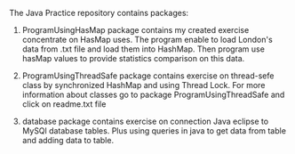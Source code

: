 The Java Practice repository contains packages:    

1) ProgramUsingHasMap package contains my created exercise concentrate on HasMap uses. 
   The program enable to load London's data from .txt file and load them into HashMap. 
   Then program use hasMap values to provide statistics comparison on this data. 

2) ProgramUsingThreadSafe package contains exercise on thread-sefe class by synchronized HashMap 
   and using Thread Lock. For more information about classes go to package ProgramUsingThreadSafe 
   and click on readme.txt file 

3) database package contains exercise on connection Java eclipse to MySQl database tables.
   Plus using queries in java to get data from table and adding data to table.
